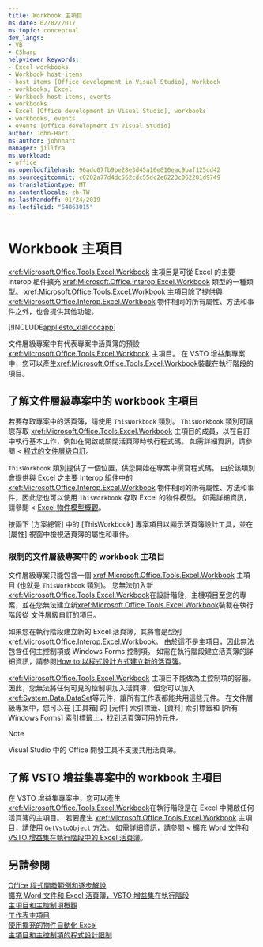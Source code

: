 ```yaml
---
title: Workbook 主項目
ms.date: 02/02/2017
ms.topic: conceptual
dev_langs:
- VB
- CSharp
helpviewer_keywords:
- Excel workbooks
- Workbook host items
- host items [Office development in Visual Studio], Workbook
- workbooks, Excel
- Workbook host items, events
- workbooks
- Excel [Office development in Visual Studio], workbooks
- workbooks, events
- events [Office development in Visual Studio]
author: John-Hart
ms.author: johnhart
manager: jillfra
ms.workload:
- office
ms.openlocfilehash: 96adc07fb9be28e3d45a16e010eac9baf125dd42
ms.sourcegitcommit: c0202a77d4dc562cdc55dc2e6223c062281d9749
ms.translationtype: MT
ms.contentlocale: zh-TW
ms.lasthandoff: 01/24/2019
ms.locfileid: "54863015"
---
```

# <a name="workbook-host-item"></a>Workbook 主項目
  <xref:Microsoft.Office.Tools.Excel.Workbook> 主項目是可從 Excel 的主要 Interop 組件擴充 <xref:Microsoft.Office.Interop.Excel.Workbook> 類型的一種類型。 <xref:Microsoft.Office.Tools.Excel.Workbook> 主項目除了提供與 <xref:Microsoft.Office.Interop.Excel.Workbook> 物件相同的所有屬性、方法和事件之外，也會提供其他功能。  
  
 [!INCLUDE[appliesto_xlalldocapp](../vsto/includes/appliesto-xlalldocapp-md.md)]  
  
 文件層級專案中有代表專案中活頁簿的預設 <xref:Microsoft.Office.Tools.Excel.Workbook> 主項目。 在 VSTO 增益集專案中，您可以產生<xref:Microsoft.Office.Tools.Excel.Workbook>裝載在執行階段的項目。  
  
## <a name="understand-the-workbook-host-item-in-document-level-projects"></a>了解文件層級專案中的 workbook 主項目  
 若要存取專案中的活頁簿，請使用 `ThisWorkbook` 類別。 `ThisWorkbook` 類別可讓您存取 <xref:Microsoft.Office.Tools.Excel.Workbook> 主項目的成員，以在自訂中執行基本工作，例如在開啟或關閉活頁簿時執行程式碼。 如需詳細資訊，請參閱 <<c0> [ 程式的文件層級自訂](../vsto/programming-document-level-customizations.md)。  
  
 `ThisWorkbook` 類別提供了一個位置，供您開始在專案中撰寫程式碼。 由於該類別會提供與 Excel 之主要 Interop 組件中的 <xref:Microsoft.Office.Interop.Excel.Workbook> 物件相同的所有屬性、方法和事件，因此您也可以使用 `ThisWorkbook` 存取 Excel 的物件模型。 如需詳細資訊，請參閱 < [Excel 物件模型概觀](../vsto/excel-object-model-overview.md)。  
  
 按兩下 [方案總管]  中的 [ThisWorkbook]  專案項目以顯示活頁簿設計工具，並在 [屬性]  視窗中檢視活頁簿的屬性和事件。  
  
### <a name="limitations-of-the-workbook-host-item-in-document-level-projects"></a>限制的文件層級專案中的 workbook 主項目  
 文件層級專案只能包含一個 <xref:Microsoft.Office.Tools.Excel.Workbook> 主項目 (也就是 `ThisWorkbook` 類別)。 您無法加入新<xref:Microsoft.Office.Tools.Excel.Workbook>在設計階段，主機項目至您的專案，並在您無法建立新<xref:Microsoft.Office.Tools.Excel.Workbook>裝載在執行階段從 文件層級自訂的項目。  
  
 如果您在執行階段建立新的 Excel 活頁簿，其將會是型別<xref:Microsoft.Office.Interop.Excel.Workbook>。 由於這不是主項目，因此無法包含任何主控制項或 Windows Forms 控制項。 如需在執行階段建立活頁簿的詳細資訊，請參閱[How to:以程式設計方式建立新的活頁簿](../vsto/how-to-programmatically-create-new-workbooks.md)。  
  
 <xref:Microsoft.Office.Tools.Excel.Workbook> 主項目不能做為主控制項的容器。 因此，您無法將任何可見的控制項加入活頁簿，但您可以加入 <xref:System.Data.DataSet>等元件，讓所有工作表都能共用這些元件。 在文件層級專案中，您可以在 [工具箱]  的 [元件]  索引標籤、[資料]  索引標籤和 [所有 Windows Forms] 索引標籤上，找到活頁簿可用的元件。  
  
> [!NOTE]  
>  Visual Studio 中的 Office 開發工具不支援共用活頁簿。  
  
## <a name="understand-workbook-host-items-in-vsto-add-in-projects"></a>了解 VSTO 增益集專案中的 workbook 主項目  
 在 VSTO 增益集專案中，您可以產生<xref:Microsoft.Office.Tools.Excel.Workbook>在執行階段是在 Excel 中開啟任何活頁簿的主項目。 若要產生 <xref:Microsoft.Office.Tools.Excel.Workbook> 主項目，請使用 `GetVstoObject` 方法。 如需詳細資訊，請參閱 <<c0> [ 擴充 Word 文件和 VSTO 增益集在執行階段中的 Excel 活頁簿](../vsto/extending-word-documents-and-excel-workbooks-in-vsto-add-ins-at-run-time.md)。  
  
## <a name="see-also"></a>另請參閱  
 [Office 程式開發範例和逐步解說](../vsto/office-development-samples-and-walkthroughs.md)   
 [擴充 Word 文件和 Excel 活頁簿，VSTO 增益集在執行階段](../vsto/extending-word-documents-and-excel-workbooks-in-vsto-add-ins-at-run-time.md)   
 [主項目和主控制項概觀](../vsto/host-items-and-host-controls-overview.md)   
 [工作表主項目](../vsto/worksheet-host-item.md)   
 [使用擴充的物件自動化 Excel](../vsto/automating-excel-by-using-extended-objects.md)   
 [主項目和主控制項的程式設計限制](../vsto/programmatic-limitations-of-host-items-and-host-controls.md)  
